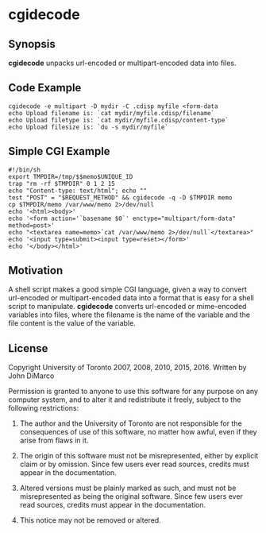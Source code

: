 # cgidecode
## Synopsis
**cgidecode** unpacks url-encoded or multipart-encoded data into files.
## Code Example
	cgidecode -e multipart -D mydir -C .cdisp myfile <form-data
	echo Upload filename is: `cat mydir/myfile.cdisp/filename`
	echo Upload filetype is: `cat mydir/myfile.cdisp/content-type`
	echo Upload filesize is: `du -s mydir/myfile`
## Simple CGI Example
	#!/bin/sh
	export TMPDIR=/tmp/$$memo$UNIQUE_ID
	trap "rm -rf $TMPDIR" 0 1 2 15
	echo "Content-type: text/html"; echo ""
	test "POST" = "$REQUEST_METHOD" && cgidecode -q -D $TMPDIR memo
	cp $TMPDIR/memo /var/www/memo 2>/dev/null
	echo '<html><body>'
	echo '<form action='`basename $0`' enctype="multipart/form-data" method=post>'
	echo "<textarea name=memo>`cat /var/www/memo 2>/dev/null`</textarea>"
	echo '<input type=submit><input type=reset></form>'
	echo '</body></html>'
## Motivation
A shell script makes a good simple CGI language, given a way to convert
url-encoded or multipart-encoded data into a format that is easy for
a shell script to manipulate. **cgidecode** converts url-encoded or
mime-encoded variables into files, where the filename is the name of
the variable and the file content is the value of the variable.
## License
Copyright University of Toronto 2007, 2008, 2010, 2015, 2016.
Written by John DiMarco 

Permission is granted to anyone to use this software for any purpose on
any computer system, and to alter it and redistribute it freely, subject
to the following restrictions:

1. The author and the University of Toronto are not responsible 
   for the consequences of use of this software, no matter how awful, 
   even if they arise from flaws in it.

2. The origin of this software must not be misrepresented, either by
   explicit claim or by omission.  Since few users ever read sources,
   credits must appear in the documentation.

3. Altered versions must be plainly marked as such, and must not be
   misrepresented as being the original software.  Since few users
   ever read sources, credits must appear in the documentation.

4. This notice may not be removed or altered.
